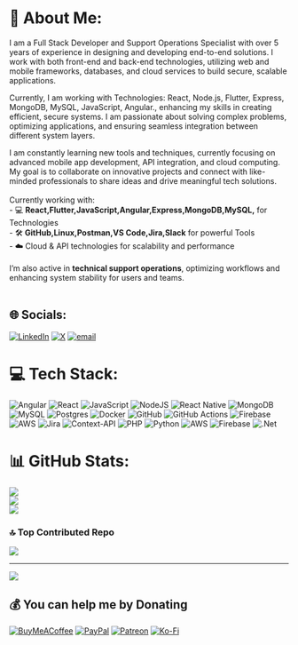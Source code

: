 # 💫 About Me:
I am a Full Stack Developer and Support Operations Specialist with over 5 years of experience in designing and developing end-to-end solutions. I work with both front-end and back-end technologies, utilizing web and mobile frameworks, databases, and cloud services to build secure, scalable applications.

Currently, I am working with Technologies: React, Node.js, Flutter, Express, MongoDB, MySQL, JavaScript, Angular., enhancing my skills in creating efficient, secure systems. I am passionate about solving complex problems, optimizing applications, and ensuring seamless integration between different system layers.

I am constantly learning new tools and techniques, currently focusing on advanced mobile app development, API integration, and cloud computing. My goal is to collaborate on innovative projects and connect with like-minded professionals to share ideas and drive meaningful tech solutions.<br><br>Currently working with:<br>- 💻 **React,Flutter,JavaScript,Angular,Express,MongoDB,MySQL,** for Technologies <br>- 🛠️ **GitHub,Linux,Postman,VS Code,Jira,Slack** for powerful Tools <br>- ☁️ Cloud & API technologies for scalability and performance  <br><br>I’m also active in **technical support operations**, optimizing workflows and enhancing system stability for users and teams.<br><br>


## 🌐 Socials:
[![LinkedIn](https://img.shields.io/badge/LinkedIn-%230077B5.svg?logo=linkedin&logoColor=white)](https://linkedin.com/in/linkedin.com/in/shirwa-hassan-salad-50442013a) [![X](https://img.shields.io/badge/X-black.svg?logo=X&logoColor=white)](https://x.com/Shirwahs) [![email](https://img.shields.io/badge/Email-D14836?logo=gmail&logoColor=white)](mailto:Shirwa1738@gmail.com) 

# 💻 Tech Stack:
![Angular](https://img.shields.io/badge/angular-%23DD0031.svg?style=for-the-badge&logo=angular&logoColor=white) ![React](https://img.shields.io/badge/react-%2320232a.svg?style=for-the-badge&logo=react&logoColor=%2361DAFB) ![JavaScript](https://img.shields.io/badge/javascript-%23323330.svg?style=for-the-badge&logo=javascript&logoColor=%23F7DF1E) ![NodeJS](https://img.shields.io/badge/node.js-6DA55F?style=for-the-badge&logo=node.js&logoColor=white) ![React Native](https://img.shields.io/badge/react_native-%2320232a.svg?style=for-the-badge&logo=react&logoColor=%2361DAFB) ![MongoDB](https://img.shields.io/badge/MongoDB-%234ea94b.svg?style=for-the-badge&logo=mongodb&logoColor=white) ![MySQL](https://img.shields.io/badge/mysql-4479A1.svg?style=for-the-badge&logo=mysql&logoColor=white) ![Postgres](https://img.shields.io/badge/postgres-%23316192.svg?style=for-the-badge&logo=postgresql&logoColor=white) ![Docker](https://img.shields.io/badge/docker-%230db7ed.svg?style=for-the-badge&logo=docker&logoColor=white) ![GitHub](https://img.shields.io/badge/github-%23121011.svg?style=for-the-badge&logo=github&logoColor=white) ![GitHub Actions](https://img.shields.io/badge/github%20actions-%232671E5.svg?style=for-the-badge&logo=githubactions&logoColor=white) ![Firebase](https://img.shields.io/badge/firebase-a08021?style=for-the-badge&logo=firebase&logoColor=ffcd34) ![AWS](https://img.shields.io/badge/AWS-%23FF9900.svg?style=for-the-badge&logo=amazon-aws&logoColor=white) ![Jira](https://img.shields.io/badge/jira-%230A0FFF.svg?style=for-the-badge&logo=jira&logoColor=white) ![Context-API](https://img.shields.io/badge/Context--Api-000000?style=for-the-badge&logo=react) ![PHP](https://img.shields.io/badge/php-%23777BB4.svg?style=for-the-badge&logo=php&logoColor=white) ![Python](https://img.shields.io/badge/python-3670A0?style=for-the-badge&logo=python&logoColor=ffdd54) ![AWS](https://img.shields.io/badge/AWS-%23FF9900.svg?style=for-the-badge&logo=amazon-aws&logoColor=white) ![Firebase](https://img.shields.io/badge/firebase-%23039BE5.svg?style=for-the-badge&logo=firebase) ![.Net](https://img.shields.io/badge/.NET-5C2D91?style=for-the-badge&logo=.net&logoColor=white)
# 📊 GitHub Stats:
![](https://github-readme-stats.vercel.app/api?username=shirwahs&theme=radical&hide_border=false&include_all_commits=true&count_private=true)<br/>
![](https://nirzak-streak-stats.vercel.app/?user=shirwahs&theme=radical&hide_border=false)<br/>
![](https://github-readme-stats.vercel.app/api/top-langs/?username=shirwahs&theme=radical&hide_border=false&include_all_commits=true&count_private=true&layout=compact)

### 🔝 Top Contributed Repo
![](https://github-contributor-stats.vercel.app/api?username=shirwahs&limit=5&theme=radical&combine_all_yearly_contributions=true)

---
[![](https://visitcount.itsvg.in/api?id=shirwahs&icon=0&color=0)](https://visitcount.itsvg.in)

  ## 💰 You can help me by Donating
  [![BuyMeACoffee](https://img.shields.io/badge/Buy%20Me%20a%20Coffee-ffdd00?style=for-the-badge&logo=buy-me-a-coffee&logoColor=black)](https://buymeacoffee.com/No) [![PayPal](https://img.shields.io/badge/PayPal-00457C?style=for-the-badge&logo=paypal&logoColor=white)](https://paypal.me/No) [![Patreon](https://img.shields.io/badge/Patreon-F96854?style=for-the-badge&logo=patreon&logoColor=white)](https://patreon.com/No) [![Ko-Fi](https://img.shields.io/badge/Ko--fi-F16061?style=for-the-badge&logo=ko-fi&logoColor=white)](https://ko-fi.com/No) 

  
<!-- Proudly created with GPRM ( https://gprm.itsvg.in ) -->

